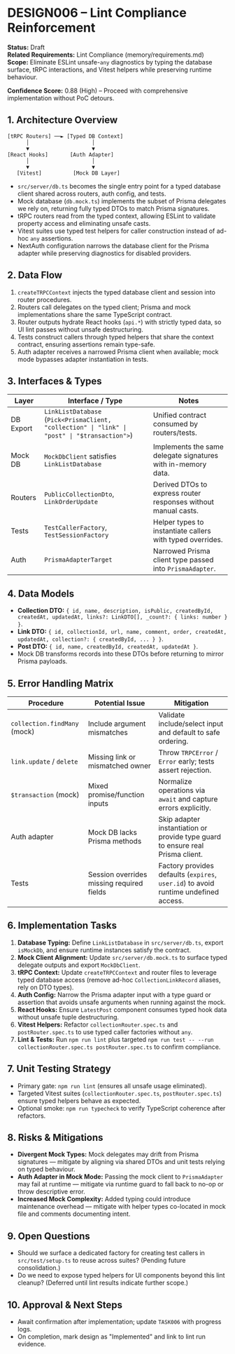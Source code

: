 # DESIGN006 – Lint Compliance Reinforcement

**Status:** Draft  
**Related Requirements:** Lint Compliance (memory/requirements.md)  
**Scope:** Eliminate ESLint unsafe-`any` diagnostics by typing the database surface, tRPC interactions, and Vitest helpers while preserving runtime behaviour.

**Confidence Score:** 0.88 (High) – Proceed with comprehensive implementation without PoC detours.

## 1. Architecture Overview

```text
[tRPC Routers] ──► [Typed DB Context]
      │                    │
      ▼                    ▼
[React Hooks]       [Auth Adapter]
      │                    │
      ▼                    ▼
   [Vitest]          [Mock DB Layer]
```

- `src/server/db.ts` becomes the single entry point for a typed database client shared across routers, auth config, and tests.
- Mock database (`db.mock.ts`) implements the subset of Prisma delegates we rely on, returning fully typed DTOs to match Prisma signatures.
- tRPC routers read from the typed context, allowing ESLint to validate property access and eliminating unsafe casts.
- Vitest suites use typed test helpers for caller construction instead of ad-hoc `any` assertions.
- NextAuth configuration narrows the database client for the Prisma adapter while preserving diagnostics for disabled providers.

## 2. Data Flow

1. `createTRPCContext` injects the typed database client and session into router procedures.
2. Routers call delegates on the typed client; Prisma and mock implementations share the same TypeScript contract.
3. Router outputs hydrate React hooks (`api.*`) with strictly typed data, so UI lint passes without unsafe destructuring.
4. Tests construct callers through typed helpers that share the context contract, ensuring assertions remain type-safe.
5. Auth adapter receives a narrowed Prisma client when available; mock mode bypasses adapter instantiation in tests.

## 3. Interfaces & Types

| Layer | Interface / Type | Notes |
| --- | --- | --- |
| DB Export | `LinkListDatabase` (`Pick<PrismaClient, "collection" \| "link" \| "post" \| "$transaction">`) | Unified contract consumed by routers/tests. |
| Mock DB | `MockDbClient` satisfies `LinkListDatabase` | Implements the same delegate signatures with in-memory data. |
| Routers | `PublicCollectionDto`, `LinkOrderUpdate` | Derived DTOs to express router responses without manual casts. |
| Tests | `TestCallerFactory`, `TestSessionFactory` | Helper types to instantiate callers with typed overrides. |
| Auth | `PrismaAdapterTarget` | Narrowed Prisma client type passed into `PrismaAdapter`. |

## 4. Data Models

- **Collection DTO:** `{ id, name, description, isPublic, createdById, createdAt, updatedAt, links?: LinkDTO[], _count?: { links: number } }`.
- **Link DTO:** `{ id, collectionId, url, name, comment, order, createdAt, updatedAt, collection?: { createdById, ... } }`.
- **Post DTO:** `{ id, name, createdById, createdAt, updatedAt }`.
- Mock DB transforms records into these DTOs before returning to mirror Prisma payloads.

## 5. Error Handling Matrix

| Procedure | Potential Issue | Mitigation |
| --- | --- | --- |
| `collection.findMany` (mock) | Include argument mismatches | Validate include/select input and default to safe ordering. |
| `link.update` / `delete` | Missing link or mismatched owner | Throw `TRPCError` / `Error` early; tests assert rejection. |
| `$transaction` (mock) | Mixed promise/function inputs | Normalize operations via `await` and capture errors explicitly. |
| Auth adapter | Mock DB lacks Prisma methods | Skip adapter instantiation or provide type guard to ensure real Prisma client. |
| Tests | Session overrides missing required fields | Factory provides defaults (`expires`, `user.id`) to avoid runtime undefined access. |

## 6. Implementation Tasks

1. **Database Typing:** Define `LinkListDatabase` in `src/server/db.ts`, export `isMockDb`, and ensure runtime instances satisfy the contract.
2. **Mock Client Alignment:** Update `src/server/db.mock.ts` to surface typed delegate outputs and export `MockDbClient`.
3. **tRPC Context:** Update `createTRPCContext` and router files to leverage typed database access (remove ad-hoc `CollectionLinkRecord` aliases, rely on DTO types).
4. **Auth Config:** Narrow the Prisma adapter input with a type guard or assertion that avoids unsafe arguments when running against the mock.
5. **React Hooks:** Ensure `LatestPost` component consumes typed hook data without unsafe tuple destructuring.
6. **Vitest Helpers:** Refactor `collectionRouter.spec.ts` and `postRouter.spec.ts` to use typed caller factories without `any`.
7. **Lint & Tests:** Run `npm run lint` plus targeted `npm run test -- --run collectionRouter.spec.ts postRouter.spec.ts` to confirm compliance.

## 7. Unit Testing Strategy

- Primary gate: `npm run lint` (ensures all unsafe usage eliminated).
- Targeted Vitest suites (`collectionRouter.spec.ts`, `postRouter.spec.ts`) ensure typed helpers behave as expected.
- Optional smoke: `npm run typecheck` to verify TypeScript coherence after refactors.

## 8. Risks & Mitigations

- **Divergent Mock Types:** Mock delegates may drift from Prisma signatures — mitigate by aligning via shared DTOs and unit tests relying on typed behaviour.
- **Auth Adapter in Mock Mode:** Passing the mock client to `PrismaAdapter` may fail at runtime — mitigate via runtime guard to fall back to no-op or throw descriptive error.
- **Increased Mock Complexity:** Added typing could introduce maintenance overhead — mitigate with helper types co-located in mock file and comments documenting intent.

## 9. Open Questions

- Should we surface a dedicated factory for creating test callers in `src/test/setup.ts` to reuse across suites? (Pending future consolidation.)
- Do we need to expose typed helpers for UI components beyond this lint cleanup? (Deferred until lint results indicate further scope.)

## 10. Approval & Next Steps

- Await confirmation after implementation; update `TASK006` with progress logs.
- On completion, mark design as "Implemented" and link to lint run evidence.
